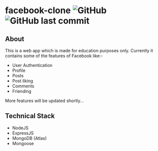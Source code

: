 # facebook-clone ![GitHub](https://img.shields.io/github/license/kkvanonymous/facebook-clone)  ![GitHub last commit](https://img.shields.io/github/last-commit/kkvanonymous/facebook-clone)
## About 
This is a web app which is made for education purposes only. Currently it contains some of the features of Facebook like:-
- User Authentication
- Profile
- Posts
- Post liking
- Comments
- Friending

More features will be updated shortly...
## Technical Stack
- NodeJS
- ExpressJS
- MongoDB (Atlas)
- Mongoose

